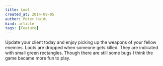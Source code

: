 ```yaml
---
title: Loot
created_at: 2014-09-05
author: Peter Hajdu
kind: article
tags: [Feature]
---
```


Update your client today and enjoy picking up the weapons of your fellow enemies. Loots are dropped
when someone gets killed. They are indicated with small green rectangles. Though there are still some
bugs I think the game became more fun to play.

